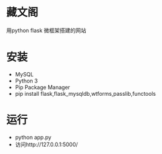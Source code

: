 # 藏文阁
用python flask 微框架搭建的网站
# 安装
- MySQL
- Python 3
- Pip Package Manager
- pip install flask,flask_mysqldb,wtforms,passlib,functools

# 运行
- python app.py
- 访问http://127.0.0.1:5000/